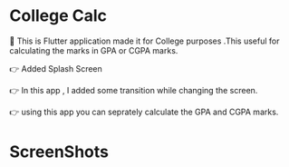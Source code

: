 # College Calc

👋 This is Flutter application made it for College purposes .This useful for calculating the marks in GPA or CGPA marks. 

👉 Added Splash Screen

👉 In this app , I added some transition while changing the screen.

👉 using this app you can seprately calculate the GPA and CGPA marks.

##

# ScreenShots
